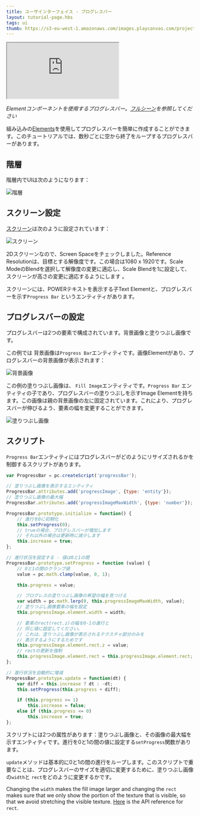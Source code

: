 ```yaml
---
title: ユーザインターフェイス - プログレスバー
layout: tutorial-page.hbs
tags: ui
thumb: https://s3-eu-west-1.amazonaws.com/images.playcanvas.com/projects/12/501979/49D69A-image-75.jpg
---
```


<iframe src="https://playcanv.as/p/FlebHmLs/"></iframe>

*Elementコンポーネントを使用するプログレスバー。[フルシーン][1]を参照してください*

組み込みの[Elements][2]を使用してプログレスバーを簡単に作成することができます。このチュートリアルでは、数秒ごとに空から終了をループするプログレスバーがあります。

## 階層

階層内でUIは次のようになります：

![階層][4]

## スクリーン設定

[スクリーン][3]は次のように設定されています：

![スクリーン][5]

2Dスクリーンなので、Screen Spaceをチェックしました。Reference Resolutionは、目標とする解像度です。この場合は1080 x 1920です。Scale ModeのBlendを選択して解像度の変更に適応し、Scale Blendを1に設定して、スクリーンが高さの変更に適応するようにします 。

スクリーンには、POWERテキストを表示する子Text Elementと、プログレスバーを示す`Progress Bar` というエンティティがあります。

## プログレスバーの設定

プログレスバーは2つの要素で構成されています。背景画像と塗りつぶし画像です。

この例では 背景画像は`Progress Bar`エンティティです。画像Elementがあり、プログレスバーの背景画像が表示されます：

![背景画像][6]

この例の塗りつぶし画像は、 `Fill Image`エンティティです。`Progress Bar` エンティティの子であり、プログレスバーの塗りつぶしを示すImage Elementを持ちます。この画像は親の背景画像の左に固定されています。これにより、プログレスバーが伸びるよう、要素の幅を変更することができます。

![塗りつぶし画像][7]

## スクリプト

`Progress Bar`エンティティにはプログレスバーがどのようにリサイズされるかを制御するスクリプトがあります。

```javascript
var ProgressBar = pc.createScript('progressBar');

// 塗りつぶし画像を表示するエンティティ
ProgressBar.attributes.add('progressImage', {type: 'entity'});
// 塗りつぶし画像の最大幅
ProgressBar.attributes.add('progressImageMaxWidth', {type: 'number'});

ProgressBar.prototype.initialize = function() {
    // 進行を0に初期化
    this.setProgress(0);
    // trueの場合、プログレスバーが増加します
    // それ以外の場合は更新時に減少します
    this.increase = true;
};

// 進行状況を設定する - 値は0と1の間
ProgressBar.prototype.setProgress = function (value) {
    // 0と1の間のクランプ値
    value = pc.math.clamp(value, 0, 1);

    this.progress = value;

    // プログレスの塗りつぶし画像の希望の幅を見つける
    var width = pc.math.lerp(0, this.progressImageMaxWidth, value);
    // 塗りつぶし画像要素の幅を設定
    this.progressImage.element.width = width;

    // 要素のrect(rect.z)の幅を0-1の進行と
    // 同じ値に設定してください。
    // これは、塗りつぶし画像が表示されるテクスチャ部分のみを
    // 表示するようにするためです
    this.progressImage.element.rect.z = value;
    // rectの更新を強制
    this.progressImage.element.rect = this.progressImage.element.rect;
};

// 進行状況を自動的に増減
ProgressBar.prototype.update = function(dt) {
    var diff = this.increase ? dt : -dt;
    this.setProgress(this.progress + diff);

    if (this.progress >= 1)
        this.increase = false;
    else if (this.progress <= 0)
        this.increase = true;
};
```

スクリプトには2つの属性があります：塗りつぶし画像と、その画像の最大幅を示すエンティティです。進行を0と1の間の値に設定する`setProgress`関数があります。

`update`メソッドは基本的に0と1の間の進行をループします。このスクリプトで重要なことは、プログレスバーのサイズを適切に変更するために、塗りつぶし画像の`width`と `rect`をどのように変更するかです。

Changing the `width` makes the fill image larger and changing the `rect` makes sure that we only show the portion of the texture that is visible, so that we avoid stretching the visible texture. [Here][8] is the API reference for `rect`.

[1]: https://playcanvas.com/editor/scene/547906
[2]: /user-manual/user-interface/elements/
[3]: /user-manual/user-interface/screens/
[4]: /images/tutorials/ui/progressbar/hierarchy.png
[5]: /images/tutorials/ui/progressbar/screen.png
[6]: /images/tutorials/ui/progressbar/progress-bar-bg.png
[7]: /images/tutorials/ui/progressbar/progress-bar-fill.png
[8]: /api/pc.ElementComponent.html#rect

